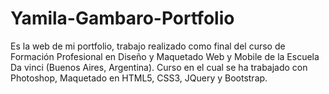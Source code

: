 # Yamila-Gambaro-Portfolio

Es la web de mi portfolio, trabajo realizado como final del curso de Formación Profesional en Diseño y Maquetado Web y Mobile de la Escuela Da vinci (Buenos Aires, Argentina).
Curso en el cual se ha trabajado con Photoshop, Maquetado en HTML5, CSS3, JQuery y Bootstrap.
